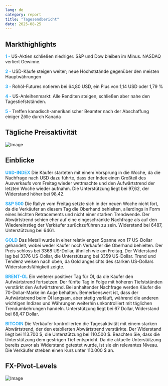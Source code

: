 ```yaml
---
lang: de
category: report
title: "Tagesendbericht"
date: 2025-08-25
---
```



<h2>Markthighlights</h2>
<strong style="color: #2caef7;">1 - </strong> US-Aktien schließen niedriger. S&P und Dow bleiben im Minus. NASDAQ verliert Gewinne.


<strong style="color: #2caef7;">2 - </strong> USD-Käufe steigen weiter; neue Höchststände gegenüber den meisten Hauptwährungen

<strong style="color: #2caef7;">3 - </strong> Rohöl-Futures notieren bei 64,80 USD, ein Plus von 1,14 USD oder 1,79 %

<strong style="color: #2caef7;">4 - </strong> US-Anleihenmarkt: Alle Renditen steigen, schließen aber nahe den Tagestiefstständen.


<strong style="color: #2caef7;">5 - </strong> Treffen kanadisch-amerikanischer Beamter nach der Abschaffung einiger Zölle durch Kanada




<h2>Tägliche Preisaktivität</h2>
<img src="https://markleighedu.github.io/img/Aug-2025/25-Aug-2025/price.jpg" alt="Image"/>

<h2>Einblicke</h2>
<strong style="color: #2caef7;">USD-INDEX</strong> Die Käufer starteten mit einem Vorsprung in die Woche, da die Nachfrage nach USD dazu führte, dass der Index einen Großteil des Ausverkaufs vom Freitag wieder wettmachte und den Aufwärtstrend der letzten Woche wieder aufnahm. Die Unterstützung liegt bei 97,62, der Widerstand höher bei 98,42.

<strong style="color: #2caef7;">S&P 500</strong> Die Rallye vom Freitag setzte sich in der neuen Woche nicht fort, da die Verkäufer an diesem Tag die Oberhand behielten, allerdings in Form eines leichten Retracements und nicht einer starken Trendwende. Der Abwärtstrend schien eher auf eine eingeschränkte Nachfrage als auf den Wiedereinstieg der Verkäufer zurückzuführen zu sein. Widerstand bei 6487, Unterstützung bei 6461.

<strong style="color: #2caef7;">GOLD</strong> Das Metall wurde in einer relativ engen Spanne von 17 US-Dollar gehandelt, wobei weder Käufer noch Verkäufer die Oberhand behielten. Der Preis schloss bei 3368 US-Dollar, ähnlich wie am Freitag. Der Widerstand lag bei 3376 US-Dollar, die Unterstützung bei 3359 US-Dollar. Trend und Tendenz weisen nach oben, da Gold angesichts des starken US-Dollars Widerstandsfähigkeit zeigte.

<strong style="color: #2caef7;">BRENT-ÖL</strong> Ein weiterer positiver Tag für Öl, da die Käufer den Aufwärtstrend fortsetzen. Der fünfte Tag in Folge mit höheren Tiefstständen verstärkt den Aufwärtstrend. Bei anhaltender Nachfrage werden Käufer die 70-Dollar-Marke im Auge behalten. Bemerkenswert ist, dass der Aufwärtstrend beim Öl langsam, aber stetig verläuft, während die anderen wichtigen Indizes und Währungen weiterhin unkontrolliert mit täglichen Trendumkehrungen handeln. Unterstützung liegt bei 67 Dollar, Widerstand bei 68,47 Dollar.

<strong style="color: #2caef7;">BITCOIN</strong> Die Verkäufer kontrollierten die Tagesaktivität mit einem starken Abwärtstrend, der den etablierten Abwärtstrend verstärkte. Der Widerstand liegt bei 113.700 $, die Unterstützung bei 110.500 $. Beachten Sie, dass die Unterstützung dem gestrigen Tief entspricht. Da die aktuelle Unterstützung bereits zuvor als Widerstand getestet wurde, ist sie ein relevantes Niveau. Die Verkäufer streben einen Kurs unter 110.000 $ an.



<h2>FX-Pivot-Levels</h2>
<img src="https://markleighedu.github.io/img/Aug-2025/25-Aug-2025/pivot.jpg" alt="Image"/>